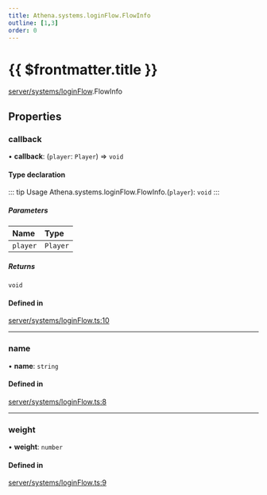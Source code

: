 ```yaml
---
title: Athena.systems.loginFlow.FlowInfo
outline: [1,3]
order: 0
---
```


# {{ $frontmatter.title }}


[server/systems/loginFlow](../modules/server_systems_loginFlow.md).FlowInfo

## Properties

### callback

• **callback**: (`player`: `Player`) => `void`

#### Type declaration

::: tip Usage
Athena.systems.loginFlow.FlowInfo.(`player`): `void`
:::

##### Parameters

| Name | Type |
| :------ | :------ |
| `player` | `Player` |

##### Returns

`void`

#### Defined in

[server/systems/loginFlow.ts:10](https://github.com/Stuyk/altv-athena/blob/27ff03a/src/core/server/systems/loginFlow.ts#L10)

___

### name

• **name**: `string`

#### Defined in

[server/systems/loginFlow.ts:8](https://github.com/Stuyk/altv-athena/blob/27ff03a/src/core/server/systems/loginFlow.ts#L8)

___

### weight

• **weight**: `number`

#### Defined in

[server/systems/loginFlow.ts:9](https://github.com/Stuyk/altv-athena/blob/27ff03a/src/core/server/systems/loginFlow.ts#L9)
